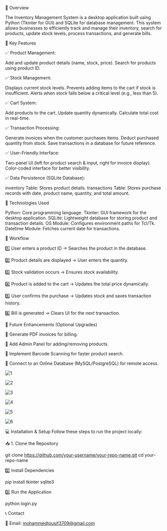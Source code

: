📌 Overview


The Inventory Management System is a desktop application built using Python (Tkinter for GUI) and SQLite for database management. This system allows businesses to efficiently track and manage their inventory, search for products, update stock levels, process transactions, and generate bills.

🔹 Key Features

✅ Product Management:

Add and update product details (name, stock, price).
Search for products using product ID.

✅ Stock Management:

Displays current stock levels.
Prevents adding items to the cart if stock is insufficient.
Alerts when stock falls below a critical level (e.g., less than 5).

✅ Cart System:

Add products to the cart.
Update quantity dynamically.
Calculate total cost in real-time.

✅ Transaction Processing:

Generate invoices when the customer purchases items.
Deduct purchased quantity from stock.
Save transactions in a database for future reference.

✅ User-Friendly Interface:

Two-panel UI (left for product search & input, right for invoice display).
Color-coded interface for better visibility.

✅ Data Persistence (SQLite Database):

inventory Table: Stores product details.
transactions Table: Stores purchase records with date, product name, quantity, and total amount.

🔹 Technologies Used

Python: Core programming language.
Tkinter: GUI framework for the desktop application.
SQLite: Lightweight database for storing product and transaction details.
OS Module: Configures environment paths for Tcl/Tk.
Datetime Module: Fetches current date for transactions.

🔹 Workflow

1️⃣ User enters a product ID → Searches the product in the database. 

2️⃣ Product details are displayed → User enters the quantity.

3️⃣ Stock validation occurs → Ensures stock availability.

4️⃣ Product is added to the cart → Updates the total price dynamically.

5️⃣ User confirms the purchase → Updates stock and saves transaction history.

6️⃣ Bill is generated → Clears UI for the next transaction.


🔹 Future Enhancements (Optional Upgrades)

🚀 Generate PDF invoices for billing.

🚀 Add Admin Panel for adding/removing products.

🚀 Implement Barcode Scanning for faster product search.

🚀 Connect to an Online Database (MySQL/PostgreSQL) for remote access.

![1](https://github.com/user-attachments/assets/3651b862-6497-4797-a1db-3b0524d409e7)

![2](https://github.com/user-attachments/assets/e788aa61-6f6a-433f-b1cb-6db3bf0474d5)

![3](https://github.com/user-attachments/assets/e1a6354e-25f2-43f5-9dca-bf6b181851bf)

![4](https://github.com/user-attachments/assets/fba33fbd-52bc-4bfd-a13e-de218b1f14d4)

![5](https://github.com/user-attachments/assets/ade2e84a-b311-40ca-ba8c-ddf6e71eb87f)

![6](https://github.com/user-attachments/assets/eaeb37c1-bacf-46f3-b96d-a61abd1cae9f)





💻 Installation & Setup
Follow these steps to run the project locally:

📥 1. Clone the Repository

git clone https://github.com/your-username/your-repo-name.git
cd your-repo-name

2️⃣ Install Dependencies

pip install tkinter sqlite3

3️⃣ Run the Application

python login.py



📞 Contact

📧 Email: mohammedtousif3709@gmail.com
